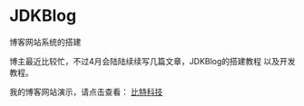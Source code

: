 # JDKBlog
博客网站系统的搭建

博主最近比较忙，不过4月会陆陆续续写几篇文章，JDKBlog的搭建教程
以及开发教程。

我的博客网站演示，请点击查看：
<a href="http://bittechblog.com/" size = 4>比特科技</a>
